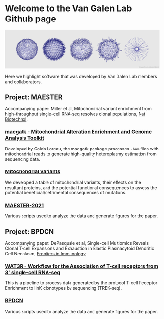# Welcome to the Van Galen Lab Github page

![banner](https://github.com/vangalenlab/.github/blob/f59c9f6d6234357b346c99a9b00ce3d77f9fb2f3/profile/banner.jpg)

Here we highlight software that was developed by Van Galen Lab members and collaborators.

## Project: MAESTER
Accompanying paper: Miller et al, Mitochondrial variant enrichment from high-throughput single-cell RNA-seq resolves clonal populations, [Nat Biotechnol](https://www.nature.com/articles/s41587-022-01210-8).

### [maegatk - Mitochondrial Alteration Enrichment and Genome Analysis Toolkit](https://github.com/caleblareau/maegatk)
Developed by Caleb Lareau, the maegatk package processes `.bam` files with mitochondrial reads to generate high-quality heteroplasmy estimation from sequencing data.

### [Mitochondrial variants](https://github.com/EDePasquale/Mitochondrial_variants)
We developed a table of mitochondrial variants, their effects on the resultant proteins, and the potential functional consequences to assess the potential beneficial/detrimental consequences of mutations.

### [MAESTER-2021](https://github.com/petervangalen/MAESTER-2021)
Various scripts used to analyze the data and generate figures for the paper.

## Project: BPDCN
Accompanying paper: DePasquale et al, Single-cell Multiomics Reveals Clonal T-cell Expansions and Exhaustion in Blastic Plasmacytoid Dendritic Cell Neoplasm, [Frontiers in Immunology](https://www.frontiersin.org/articles/10.3389/fimmu.2022.809414/abstract).

### [WAT3R - Workflow for the Association of T-cell receptors from 3' single-cell RNA-seq](https://github.com/mainciburu/WAT3R)
This is a pipeline to process data generated by the protocol T-cell Receptor Enrichment to linK clonotypes by sequencing (TREK-seq).

### [BPDCN](https://github.com/EDePasquale/BPDCN)
Various scripts used to analyze the data and generate figures for the paper.


